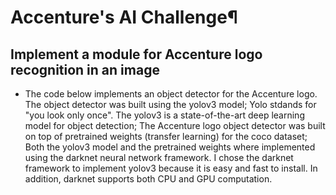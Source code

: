
# Accenture's AI Challenge¶
## Implement a module for Accenture logo recognition in an image
- The code below implements an object detector for the Accenture logo.
The object detector was built using the yolov3 model;
Yolo stdands for "you look only once". The yolov3 is a state-of-the-art deep learning model for object detection;
The Accenture logo object detector was built on top of pretrained weights (transfer learning) for the coco dataset;
Both the yolov3 model and the pretrained weights where implemented using the darknet neural network framework.
I chose the darknet framework to implement yolov3 because it is easy and fast to install. In addition, darknet supports both CPU and GPU computation.
